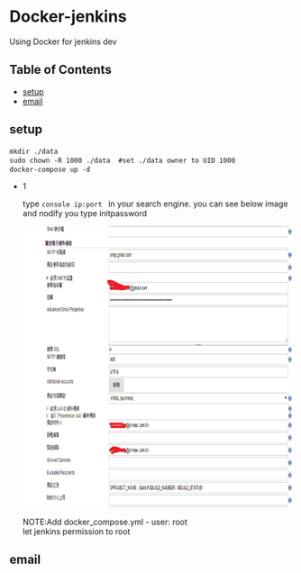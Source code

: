 Docker-jenkins
==============
Using Docker for jenkins dev

## Table of Contents

  - [setup](#setup)
  - [email](#email)

## setup

```console
mkdir ./data
sudo chown -R 1000 ./data  #set ./data owner to UID 1000
docker-compose up -d
```
* 1

  type ```console ip:port ``` in your search engine.
  you can see below image and nodify you type initpassword
  
  <img width="800" height="500" src=./image/email-1.png>
  
  NOTE:Add docker_compose.yml - user: root \
  let jenkins permission to root


## email

